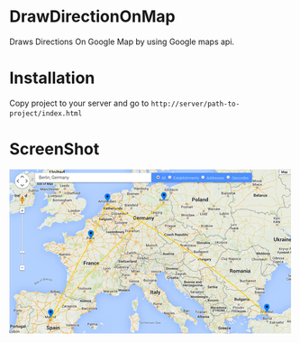 # DrawDirectionOnMap
Draws Directions On Google Map by using Google maps api.

# Installation
Copy project to your server and go to `http://server/path-to-project/index.html`

# ScreenShot
![Drawed Direction](https://raw.githubusercontent.com/ahmetakbn/DrawDirectionOnMap/master/images/DrawDirectionOnMap.png)



